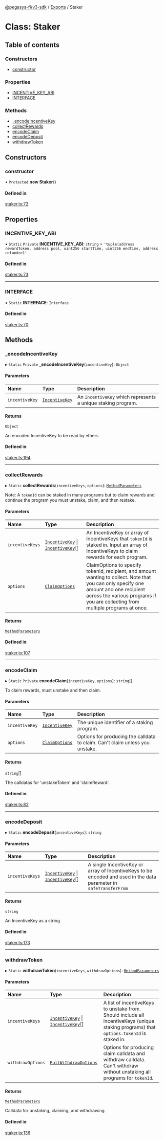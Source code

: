 [@pegasys-fi/v3-sdk](../README.md) / [Exports](../modules.md) / Staker

# Class: Staker

## Table of contents

### Constructors

- [constructor](Staker.md#constructor)

### Properties

- [INCENTIVE\_KEY\_ABI](Staker.md#incentive_key_abi)
- [INTERFACE](Staker.md#interface)

### Methods

- [\_encodeIncentiveKey](Staker.md#_encodeincentivekey)
- [collectRewards](Staker.md#collectrewards)
- [encodeClaim](Staker.md#encodeclaim)
- [encodeDeposit](Staker.md#encodedeposit)
- [withdrawToken](Staker.md#withdrawtoken)

## Constructors

### constructor

• `Protected` **new Staker**()

#### Defined in

[staker.ts:72](https://github.com/Pegasys-fi/v3-sdk/blob/08a7c05/src/staker.ts#L72)

## Properties

### INCENTIVE\_KEY\_ABI

▪ `Static` `Private` **INCENTIVE\_KEY\_ABI**: `string` = `'tuple(address rewardToken, address pool, uint256 startTime, uint256 endTime, address refundee)'`

#### Defined in

[staker.ts:73](https://github.com/Pegasys-fi/v3-sdk/blob/08a7c05/src/staker.ts#L73)

___

### INTERFACE

▪ `Static` **INTERFACE**: `Interface`

#### Defined in

[staker.ts:70](https://github.com/Pegasys-fi/v3-sdk/blob/08a7c05/src/staker.ts#L70)

## Methods

### \_encodeIncentiveKey

▸ `Static` `Private` **_encodeIncentiveKey**(`incentiveKey`): `Object`

#### Parameters

| Name | Type | Description |
| :------ | :------ | :------ |
| `incentiveKey` | [`IncentiveKey`](../interfaces/IncentiveKey.md) | An `IncentiveKey` which represents a unique staking program. |

#### Returns

`Object`

An encoded IncentiveKey to be read by ethers

#### Defined in

[staker.ts:194](https://github.com/Pegasys-fi/v3-sdk/blob/08a7c05/src/staker.ts#L194)

___

### collectRewards

▸ `Static` **collectRewards**(`incentiveKeys`, `options`): [`MethodParameters`](../interfaces/MethodParameters.md)

Note:  A `tokenId` can be staked in many programs but to claim rewards and continue the program you must unstake, claim, and then restake.

#### Parameters

| Name | Type | Description |
| :------ | :------ | :------ |
| `incentiveKeys` | [`IncentiveKey`](../interfaces/IncentiveKey.md) \| [`IncentiveKey`](../interfaces/IncentiveKey.md)[] | An IncentiveKey or array of IncentiveKeys that `tokenId` is staked in. Input an array of IncentiveKeys to claim rewards for each program. |
| `options` | [`ClaimOptions`](../interfaces/ClaimOptions.md) | ClaimOptions to specify tokenId, recipient, and amount wanting to collect. Note that you can only specify one amount and one recipient across the various programs if you are collecting from multiple programs at once. |

#### Returns

[`MethodParameters`](../interfaces/MethodParameters.md)

#### Defined in

[staker.ts:107](https://github.com/Pegasys-fi/v3-sdk/blob/08a7c05/src/staker.ts#L107)

___

### encodeClaim

▸ `Static` `Private` **encodeClaim**(`incentiveKey`, `options`): `string`[]

To claim rewards, must unstake and then claim.

#### Parameters

| Name | Type | Description |
| :------ | :------ | :------ |
| `incentiveKey` | [`IncentiveKey`](../interfaces/IncentiveKey.md) | The unique identifier of a staking program. |
| `options` | [`ClaimOptions`](../interfaces/ClaimOptions.md) | Options for producing the calldata to claim. Can't claim unless you unstake. |

#### Returns

`string`[]

The calldatas for 'unstakeToken' and 'claimReward'.

#### Defined in

[staker.ts:82](https://github.com/Pegasys-fi/v3-sdk/blob/08a7c05/src/staker.ts#L82)

___

### encodeDeposit

▸ `Static` **encodeDeposit**(`incentiveKeys`): `string`

#### Parameters

| Name | Type | Description |
| :------ | :------ | :------ |
| `incentiveKeys` | [`IncentiveKey`](../interfaces/IncentiveKey.md) \| [`IncentiveKey`](../interfaces/IncentiveKey.md)[] | A single IncentiveKey or array of IncentiveKeys to be encoded and used in the data parameter in `safeTransferFrom` |

#### Returns

`string`

An IncentiveKey as a string

#### Defined in

[staker.ts:173](https://github.com/Pegasys-fi/v3-sdk/blob/08a7c05/src/staker.ts#L173)

___

### withdrawToken

▸ `Static` **withdrawToken**(`incentiveKeys`, `withdrawOptions`): [`MethodParameters`](../interfaces/MethodParameters.md)

#### Parameters

| Name | Type | Description |
| :------ | :------ | :------ |
| `incentiveKeys` | [`IncentiveKey`](../interfaces/IncentiveKey.md) \| [`IncentiveKey`](../interfaces/IncentiveKey.md)[] | A list of incentiveKeys to unstake from. Should include all incentiveKeys (unique staking programs) that `options.tokenId` is staked in. |
| `withdrawOptions` | [`FullWithdrawOptions`](../modules.md#fullwithdrawoptions) | Options for producing claim calldata and withdraw calldata. Can't withdraw without unstaking all programs for `tokenId`. |

#### Returns

[`MethodParameters`](../interfaces/MethodParameters.md)

Calldata for unstaking, claiming, and withdrawing.

#### Defined in

[staker.ts:136](https://github.com/Pegasys-fi/v3-sdk/blob/08a7c05/src/staker.ts#L136)
